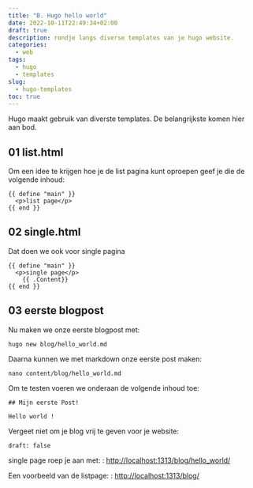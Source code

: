 ```yaml
---
title: "B. Hugo hello world"
date: 2022-10-11T22:49:34+02:00
draft: true
description: rondje langs diverse templates van je hugo website.
categories:
  - web
tags:
  - hugo
  - templates
slug:
  - hugo-templates
toc: true
---
```


Hugo maakt gebruik van diverste templates. De belangrijkste komen hier aan bod.

<!--more-->

## 01 list.html

Om een idee te krijgen hoe je de list pagina kunt oproepen geef je die de volgende inhoud:

    {{ define "main" }}
      <p>list page</p>
    {{ end }}

## 02 single.html

Dat doen we ook voor single pagina

    {{ define "main" }}
      <p>single page</p>
        {{ .Content}}
    {{ end }}

## 03 eerste blogpost

Nu maken we onze eerste blogpost met:

    hugo new blog/hello_world.md

Daarna kunnen we met markdown onze eerste post maken:

    nano content/blog/hello_world.md

Om te testen voeren we onderaan de volgende inhoud toe:

    ## Mijn eerste Post!

    Hello world !

Vergeet niet om je blog vrij te geven voor je website:

    draft: false

single page roep je aan met:
: [http://localhost:1313/blog/hello_world/](http://localhost:1313/blog/hello_world/)

Een voorbeeld van de listpage:
: [http://localhost:1313/blog/](http://localhost:1313/blog/)
